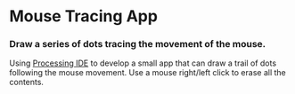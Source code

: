 # Mouse Tracing App  
### Draw a series of dots tracing the movement of the mouse.  
Using [Processing IDE](https://processing.org/) to develop a small app that can draw a trail of dots following the mouse movement. Use a mouse right/left click to erase all the contents.
